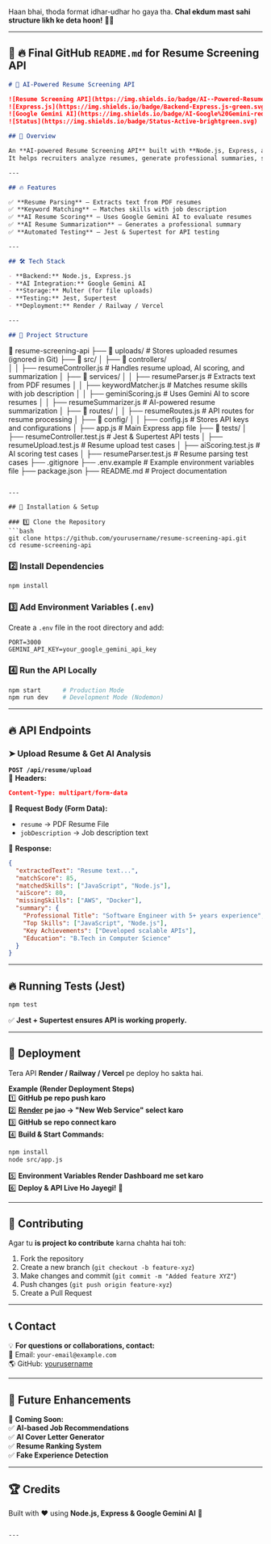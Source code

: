Haan bhai, thoda format idhar-udhar ho gaya tha. **Chal ekdum mast sahi structure likh ke deta hoon!** 🚀🔥

---

## 📌 **🔥 Final GitHub `README.md` for Resume Screening API**

```md
# 🚀 AI-Powered Resume Screening API

![Resume Screening API](https://img.shields.io/badge/AI--Powered-Resume%20Screening-blue.svg)
![Express.js](https://img.shields.io/badge/Backend-Express.js-green.svg)
![Google Gemini AI](https://img.shields.io/badge/AI-Google%20Gemini-red.svg)
![Status](https://img.shields.io/badge/Status-Active-brightgreen.svg)

## 📌 Overview

An **AI-powered Resume Screening API** built with **Node.js, Express, and Google Gemini AI**.  
It helps recruiters analyze resumes, generate professional summaries, score candidates, and suggest missing skills.

---

## 🔥 Features

✅ **Resume Parsing** – Extracts text from PDF resumes  
✅ **Keyword Matching** – Matches skills with job description  
✅ **AI Resume Scoring** – Uses Google Gemini AI to evaluate resumes  
✅ **AI Resume Summarization** – Generates a professional summary  
✅ **Automated Testing** – Jest & Supertest for API testing

---

## 🛠️ Tech Stack

- **Backend:** Node.js, Express.js
- **AI Integration:** Google Gemini AI
- **Storage:** Multer (for file uploads)
- **Testing:** Jest, Supertest
- **Deployment:** Render / Railway / Vercel

---

## 📂 Project Structure
```

📂 resume-screening-api
├── 📂 uploads/ # Stores uploaded resumes (ignored in Git)
├── 📂 src/
│ ├── 📂 controllers/  
│ │ ├── resumeController.js # Handles resume upload, AI scoring, and summarization
│ ├── 📂 services/
│ │ ├── resumeParser.js # Extracts text from PDF resumes
│ │ ├── keywordMatcher.js # Matches resume skills with job description
│ │ ├── geminiScoring.js # Uses Gemini AI to score resumes
│ │ ├── resumeSummarizer.js # AI-powered resume summarization
│ ├── 📂 routes/
│ │ ├── resumeRoutes.js # API routes for resume processing
│ ├── 📂 config/
│ │ ├── config.js # Stores API keys and configurations
│ ├── app.js # Main Express app file
├── 📂 tests/
│ ├── resumeController.test.js # Jest & Supertest API tests
│ ├── resumeUpload.test.js # Resume upload test cases
│ ├── aiScoring.test.js # AI scoring test cases
│ ├── resumeParser.test.js # Resume parsing test cases
├── .gitignore
├── .env.example # Example environment variables file
├── package.json
├── README.md # Project documentation

````

---

## 🔧 Installation & Setup

### 1️⃣ Clone the Repository
```bash
git clone https://github.com/yourusername/resume-screening-api.git
cd resume-screening-api
````

### 2️⃣ Install Dependencies

```bash
npm install
```

### 3️⃣ Add Environment Variables (`.env`)

Create a `.env` file in the root directory and add:

```env
PORT=3000
GEMINI_API_KEY=your_google_gemini_api_key
```

### 4️⃣ Run the API Locally

```bash
npm start      # Production Mode
npm run dev    # Development Mode (Nodemon)
```

---

## 🔥 API Endpoints

### ➤ **Upload Resume & Get AI Analysis**

**`POST /api/resume/upload`**  
📌 **Headers:**

```json
Content-Type: multipart/form-data
```

📌 **Request Body (Form Data):**

- `resume` → PDF Resume File
- `jobDescription` → Job description text

📌 **Response:**

```json
{
  "extractedText": "Resume text...",
  "matchScore": 85,
  "matchedSkills": ["JavaScript", "Node.js"],
  "aiScore": 80,
  "missingSkills": ["AWS", "Docker"],
  "summary": {
    "Professional Title": "Software Engineer with 5+ years experience",
    "Top Skills": ["JavaScript", "Node.js"],
    "Key Achievements": ["Developed scalable APIs"],
    "Education": "B.Tech in Computer Science"
  }
}
```

---

## 🔥 Running Tests (Jest)

```bash
npm test
```

✅ **Jest + Supertest ensures API is working properly.**

---

## 🚀 Deployment

Tera API **Render / Railway / Vercel** pe deploy ho sakta hai.

**Example (Render Deployment Steps)**  
1️⃣ **GitHub pe repo push karo**  
2️⃣ **[Render](https://render.com/) pe jao → "New Web Service" select karo**  
3️⃣ **GitHub se repo connect karo**  
4️⃣ **Build & Start Commands:**

```bash
npm install
node src/app.js
```

5️⃣ **Environment Variables Render Dashboard me set karo**  
6️⃣ **Deploy & API Live Ho Jayegi!** 🚀

---

## 🤝 Contributing

Agar tu **is project ko contribute** karna chahta hai toh:

1. Fork the repository
2. Create a new branch (`git checkout -b feature-xyz`)
3. Make changes and commit (`git commit -m "Added feature XYZ"`)
4. Push changes (`git push origin feature-xyz`)
5. Create a Pull Request

---

## 📞 Contact

💡 **For questions or collaborations, contact:**  
📧 Email: `your-email@example.com`  
🌎 GitHub: [yourusername](https://github.com/yourusername)

---

## 🎯 Future Enhancements

🚀 **Coming Soon:**  
✅ **AI-based Job Recommendations**  
✅ **AI Cover Letter Generator**  
✅ **Resume Ranking System**  
✅ **Fake Experience Detection**

---

## 🏆 Credits

Built with ❤️ using **Node.js, Express & Google Gemini AI** 🚀

```

---



```

